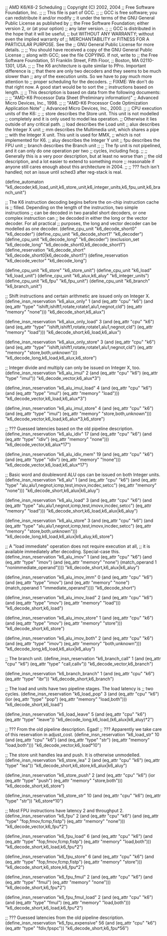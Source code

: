;; AMD K6/K6-2 Scheduling
;; Copyright (C) 2002, 2004
;; Free Software Foundation, Inc.
;;
;; This file is part of GCC.
;;
;; GCC is free software; you can redistribute it and/or modify
;; it under the terms of the GNU General Public License as published by
;; the Free Software Foundation; either version 2, or (at your option)
;; any later version.
;;
;; GCC is distributed in the hope that it will be useful,
;; but WITHOUT ANY WARRANTY; without even the implied warranty of
;; MERCHANTABILITY or FITNESS FOR A PARTICULAR PURPOSE.  See the
;; GNU General Public License for more details.
;;
;; You should have received a copy of the GNU General Public License
;; along with GCC; see the file COPYING.  If not, write to
;; the Free Software Foundation, 51 Franklin Street, Fifth Floor,
;; Boston, MA 02110-1301, USA.
;;
;; The K6 architecture is quite similar to PPro.  Important difference is
;; that there are only two decoders and they seems to be much slower than
;; any of the execution units.  So we have to pay much more attention to
;; proper scheduling for the decoders.
;; FIXME: We don't do that right now.  A good start would be to sort the
;;        instructions based on length.
;;
;; This description is based on data from the following documents:
;;
;;    "AMD-K6 Processor Data Sheet (Preliminary information)"
;;    Advanced Micro Devices, Inc., 1998.
;;
;;    "AMD-K6 Processor Code Optimization Application Note"
;;    Advanced Micro Devices, Inc., 2000.
;;
;; CPU execution units of the K6:
;;
;; store        describes the Store unit.  This unit is not modelled
;;                completely and it is only used to model lea operation.
;;                Otherwise it lies outside of any critical path.
;; load                describes the Load unit
;; alux                describes the Integer X unit
;; mm                describes the Multimedia unit, which shares a pipe
;;                with the Integer X unit.  This unit is used for MMX,
;;                which is not implemented for K6.
;; aluy                describes the Integer Y unit
;; fpu                describes the FPU unit
;; branch        describes the Branch unit
;;
;; The fp unit is not pipelined, and it can only do one operation per two
;; cycles, including fxcg.
;;
;; Generally this is a very poor description, but at least no worse than
;; the old description, and a lot easier to extend to something more
;; reasonable if anyone still cares enough about this architecture in 2004.
;;
;; ??? fxch isn't handled; not an issue until sched3 after reg-stack is real.

(define_automaton "k6_decoder,k6_load_unit,k6_store_unit,k6_integer_units,k6_fpu_unit,k6_branch_unit")

;; The K6 instruction decoding begins before the on-chip instruction cache is
;; filled.  Depending on the length of the instruction, two simple instructions
;; can be decoded in two parallel short decoders, or one complex instruction can
;; be decoded in either the long or the vector decoder.  For all practical
;; purposes, the long and vector decoder can be modelled as one decoder.
(define_cpu_unit "k6_decode_short0" "k6_decoder")
(define_cpu_unit "k6_decode_short1" "k6_decoder")
(define_cpu_unit "k6_decode_long" "k6_decoder")
(exclusion_set "k6_decode_long" "k6_decode_short0,k6_decode_short1")
(define_reservation "k6_decode_short" "k6_decode_short0|k6_decode_short1")
(define_reservation "k6_decode_vector" "k6_decode_long")

(define_cpu_unit "k6_store" "k6_store_unit")
(define_cpu_unit "k6_load" "k6_load_unit")
(define_cpu_unit "k6_alux,k6_aluy" "k6_integer_units")
(define_cpu_unit "k6_fpu" "k6_fpu_unit")
(define_cpu_unit "k6_branch" "k6_branch_unit")

;; Shift instructions and certain arithmetic are issued only on Integer X.
(define_insn_reservation "k6_alux_only" 1
                         (and (eq_attr "cpu" "k6")
                              (and (eq_attr "type" "ishift,ishift1,rotate,rotate1,alu1,negnot,cld")
                                   (eq_attr "memory" "none")))
                         "k6_decode_short,k6_alux")

(define_insn_reservation "k6_alux_only_load" 3
                         (and (eq_attr "cpu" "k6")
                               (and (eq_attr "type" "ishift,ishift1,rotate,rotate1,alu1,negnot,cld")
                                    (eq_attr "memory" "load")))
                         "k6_decode_short,k6_load,k6_alux")

(define_insn_reservation "k6_alux_only_store" 3
                         (and (eq_attr "cpu" "k6")
                               (and (eq_attr "type" "ishift,ishift1,rotate,rotate1,alu1,negnot,cld")
                                    (eq_attr "memory" "store,both,unknown")))
                         "k6_decode_long,k6_load,k6_alux,k6_store")

;; Integer divide and multiply can only be issued on Integer X, too.
(define_insn_reservation "k6_alu_imul" 2
                         (and (eq_attr "cpu" "k6")
                              (eq_attr "type" "imul"))
                         "k6_decode_vector,k6_alux*3")

(define_insn_reservation "k6_alu_imul_load" 4
                         (and (eq_attr "cpu" "k6")
                              (and (eq_attr "type" "imul")
                                   (eq_attr "memory" "load")))
                         "k6_decode_vector,k6_load,k6_alux*3")

(define_insn_reservation "k6_alu_imul_store" 4
                         (and (eq_attr "cpu" "k6")
                              (and (eq_attr "type" "imul")
                                   (eq_attr "memory" "store,both,unknown")))
                         "k6_decode_vector,k6_load,k6_alux*3,k6_store")

;; ??? Guessed latencies based on the old pipeline description.
(define_insn_reservation "k6_alu_idiv" 17
                         (and (eq_attr "cpu" "k6")
                              (and (eq_attr "type" "idiv")
                                   (eq_attr "memory" "none")))
                         "k6_decode_vector,k6_alux*17")

(define_insn_reservation "k6_alu_idiv_mem" 19
                         (and (eq_attr "cpu" "k6")
                              (and (eq_attr "type" "idiv")
                                   (eq_attr "memory" "!none")))
                         "k6_decode_vector,k6_load,k6_alux*17")

;; Basic word and doubleword ALU ops can be issued on both Integer units.
(define_insn_reservation "k6_alu" 1
                         (and (eq_attr "cpu" "k6")
                              (and (eq_attr "type" "alu,alu1,negnot,icmp,test,imovx,incdec,setcc")
                                   (eq_attr "memory" "none")))
                         "k6_decode_short,k6_alux|k6_aluy")

(define_insn_reservation "k6_alu_load" 3
                         (and (eq_attr "cpu" "k6")
                              (and (eq_attr "type" "alu,alu1,negnot,icmp,test,imovx,incdec,setcc")
                                   (eq_attr "memory" "load")))
                         "k6_decode_short,k6_load,k6_alux|k6_aluy")

(define_insn_reservation "k6_alu_store" 3
                         (and (eq_attr "cpu" "k6")
                              (and (eq_attr "type" "alu,alu1,negnot,icmp,test,imovx,incdec,setcc")
                                   (eq_attr "memory" "store,both,unknown")))
                         "k6_decode_long,k6_load,k6_alux|k6_aluy,k6_store")

;; A "load immediate" operation does not require execution at all,
;; it is available immediately after decoding.  Special-case this.
(define_insn_reservation "k6_alu_imov" 1
                         (and (eq_attr "cpu" "k6")
                              (and (eq_attr "type" "imov")
                                   (and (eq_attr "memory" "none")
                                        (match_operand 1 "nonimmediate_operand"))))
                         "k6_decode_short,k6_alux|k6_aluy")

(define_insn_reservation "k6_alu_imov_imm" 0
                         (and (eq_attr "cpu" "k6")
                              (and (eq_attr "type" "imov")
                                   (and (eq_attr "memory" "none")
                                        (match_operand 1 "immediate_operand"))))
                         "k6_decode_short")

(define_insn_reservation "k6_alu_imov_load" 2
                         (and (eq_attr "cpu" "k6")
                              (and (eq_attr "type" "imov")
                                   (eq_attr "memory" "load")))
                         "k6_decode_short,k6_load")

(define_insn_reservation "k6_alu_imov_store" 1
                         (and (eq_attr "cpu" "k6")
                              (and (eq_attr "type" "imov")
                                   (eq_attr "memory" "store")))
                         "k6_decode_short,k6_store")

(define_insn_reservation "k6_alu_imov_both" 2
                         (and (eq_attr "cpu" "k6")
                              (and (eq_attr "type" "imov")
                                   (eq_attr "memory" "both,unknown")))
                         "k6_decode_long,k6_load,k6_alux|k6_aluy")

;; The branch unit.
(define_insn_reservation "k6_branch_call" 1
                         (and (eq_attr "cpu" "k6")
                              (eq_attr "type" "call,callv"))
                         "k6_decode_vector,k6_branch")

(define_insn_reservation "k6_branch_branch" 1
                         (and (eq_attr "cpu" "k6")
                              (eq_attr "type" "ibr"))
                         "k6_decode_short,k6_branch")

;; The load and units have two pipeline stages.  The load latency is
;; two cycles.
(define_insn_reservation "k6_load_pop" 3
                         (and (eq_attr "cpu" "k6")
                              (ior (eq_attr "type" "pop")
                                   (eq_attr "memory" "load,both")))
                         "k6_decode_short,k6_load")

(define_insn_reservation "k6_load_leave" 5
                         (and (eq_attr "cpu" "k6")
                              (eq_attr "type" "leave"))
                         "k6_decode_long,k6_load,(k6_alux|k6_aluy)*2")

;; ??? From the old pipeline description.  Egad!
;; ??? Apparently we take care of this reservation in adjust_cost.
(define_insn_reservation "k6_load_str" 10
                         (and (eq_attr "cpu" "k6")
                              (and (eq_attr "type" "str")
                                   (eq_attr "memory" "load,both")))
                         "k6_decode_vector,k6_load*10")

;; The store unit handles lea and push.  It is otherwise unmodelled.
(define_insn_reservation "k6_store_lea" 2
                         (and (eq_attr "cpu" "k6")
                              (eq_attr "type" "lea"))
                         "k6_decode_short,k6_store,k6_alux|k6_aluy")

(define_insn_reservation "k6_store_push" 2
                         (and (eq_attr "cpu" "k6")
                              (ior (eq_attr "type" "push")
                                   (eq_attr "memory" "store,both")))
                         "k6_decode_short,k6_store")

(define_insn_reservation "k6_store_str" 10
                         (and (eq_attr "cpu" "k6")
                              (eq_attr "type" "str"))
                         "k6_store*10")

;; Most FPU instructions have latency 2 and throughput 2.
(define_insn_reservation "k6_fpu" 2
                         (and (eq_attr "cpu" "k6")
                              (and (eq_attr "type" "fop,fmov,fcmp,fistp")
                                   (eq_attr "memory" "none")))
                         "k6_decode_vector,k6_fpu*2")

(define_insn_reservation "k6_fpu_load" 6
                         (and (eq_attr "cpu" "k6")
                              (and (eq_attr "type" "fop,fmov,fcmp,fistp")
                                   (eq_attr "memory" "load,both")))
                         "k6_decode_short,k6_load,k6_fpu*2")

(define_insn_reservation "k6_fpu_store" 6
                         (and (eq_attr "cpu" "k6")
                              (and (eq_attr "type" "fop,fmov,fcmp,fistp")
                                   (eq_attr "memory" "store")))
                         "k6_decode_short,k6_store,k6_fpu*2")

(define_insn_reservation "k6_fpu_fmul" 2
                         (and (eq_attr "cpu" "k6")
                              (and (eq_attr "type" "fmul")
                                   (eq_attr "memory" "none")))
                         "k6_decode_short,k6_fpu*2")

(define_insn_reservation "k6_fpu_fmul_load" 2
                         (and (eq_attr "cpu" "k6")
                              (and (eq_attr "type" "fmul")
                                   (eq_attr "memory" "load,both")))
                         "k6_decode_short,k6_load,k6_fpu*2")

;; ??? Guessed latencies from the old pipeline description.
(define_insn_reservation "k6_fpu_expensive" 56
                         (and (eq_attr "cpu" "k6")
                              (eq_attr "type" "fdiv,fpspc"))
                         "k6_decode_short,k6_fpu*56")

